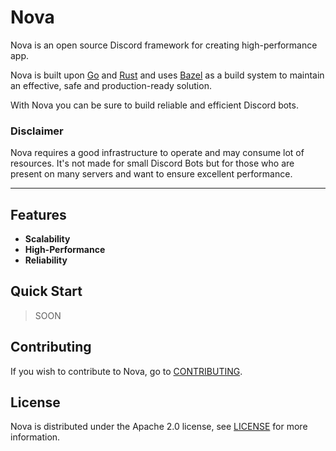 # Nova

Nova is an open source Discord framework for creating high-performance app.

Nova is built upon [Go](https://github.com/golang/go) and [Rust](https://github.com/rust-lang/rust) and uses [Bazel](https://github.com/bazelbuild/bazel) as a build system to maintain an effective, safe and production-ready solution.

With Nova you can be sure to build reliable and efficient Discord bots.

### Disclaimer

Nova requires a good infrastructure to operate and may consume lot of resources. It's not made for small Discord Bots but for those who are present on many servers and want to ensure excellent performance.

---

## Features

- **Scalability**
- **High-Performance**
- **Reliability**

## Quick Start

> SOON

## Contributing

If you wish to contribute to Nova, go to [CONTRIBUTING]().

## License

Nova is distributed under the Apache 2.0 license, see [LICENSE](LICENSE) for more information.
